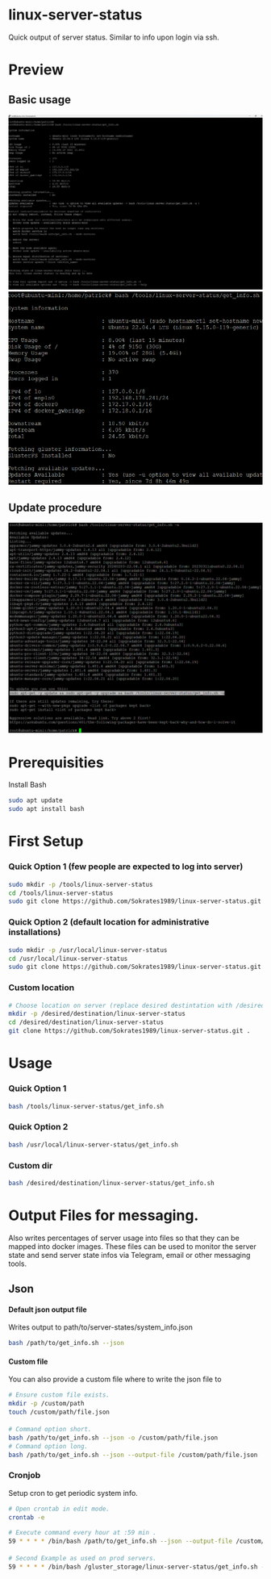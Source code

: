 # linux-server-status
Quick output of server status. Similar to info upon login via ssh.

# Preview

## Basic usage
![Basic usage](demo-media/screenshots/basic_usage.png) ![Basic usage Zoomed](demo-media/screenshots/basic_usage_zoomed.png) 

## Update procedure
![Update usage](demo-media/screenshots/update_usage.png)

# Prerequisities
Install Bash

```bash
sudo apt update
sudo apt install bash
```


# First Setup

### Quick Option 1 (few people are expected to log into server)
```bash
sudo mkdir -p /tools/linux-server-status
cd /tools/linux-server-status
sudo git clone https://github.com/Sokrates1989/linux-server-status.git .
```

### Quick Option 2 (default location for administrative installations)
```bash
sudo mkdir -p /usr/local/linux-server-status
cd /usr/local/linux-server-status
sudo git clone https://github.com/Sokrates1989/linux-server-status.git .
```

### Custom location
```bash
# Choose location on server (replace desired destintation with /desired/destination).
mkdir -p /desired/destination/linux-server-status
cd /desired/destination/linux-server-status
git clone https://github.com/Sokrates1989/linux-server-status.git .
```


# Usage

### Quick Option 1
```bash
bash /tools/linux-server-status/get_info.sh
```
### Quick Option 2
```bash
bash /usr/local/linux-server-status/get_info.sh
```
### Custom dir 
```bash
bash /desired/destination/linux-server-status/get_info.sh
```

# Output Files for messaging.
Also writes percentages of server usage into files so that they can be mapped into docker images. These files can be used to monitor the server state and send server state infos via Telegram, email or other messaging tools.

## Json

#### Default json output file
Writes output to path/to/server-states/system_info.json
```bash
bash /path/to/get_info.sh --json
```

#### Custom file
You can also provide a custom file where to write the json file to
```bash
# Ensure custom file exists.
mkdir -p /custom/path
touch /custom/path/file.json

# Command option short.
bash /path/to/get_info.sh --json -o /custom/path/file.json
# Command option long.
bash /path/to/get_info.sh --json --output-file /custom/path/file.json
```


### Cronjob
Setup cron to get periodic system info.

```bash
# Open crontab in edit mode.
crontab -e
```

```bash
# Execute command every hour at :59 min .
59 * * * * /bin/bash /path/to/get_info.sh --json --output-file /custom/path/file.json

# Second Example as used on prod servers.
59 * * * * /bin/bash /gluster_storage/linux-server-status/get_info.sh --json --output-file /serverInfo/system_info.json
```



